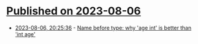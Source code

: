 # [Published on 2023-08-06](index.md)

* [2023-08-06, 20:25:36](https://lobste.rs/s/ldi26q/name_before_type_why_age_int_is_better_than) - [Name before type: why 'age int' is better than 'int age'](https://benhoyt.com/writings/name-before-type/)
